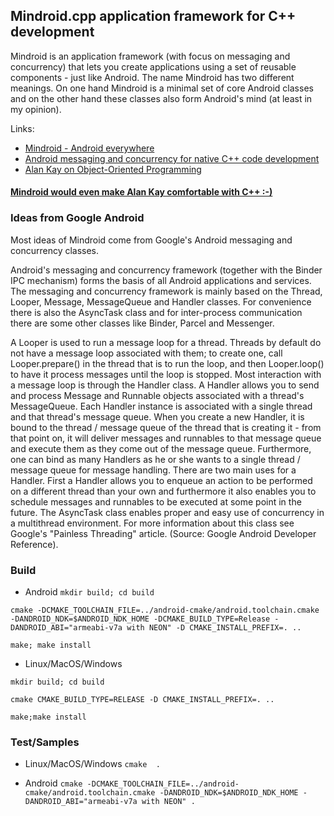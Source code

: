 ## Mindroid.cpp application framework for C++ development ##

Mindroid is an application framework (with focus on messaging and concurrency) that lets you create applications using a set of reusable components - just like Android.
The name Mindroid has two different meanings. On one hand Mindroid is a minimal set of core Android classes and on the other hand these classes also form Android's mind (at least in my opinion).

Links:
- [Mindroid - Android everywhere](http://himmele.blogspot.de/2013/10/mindroid-android-everywhere.html)
- [Android messaging and concurrency for native C++ code development](http://himmele.blogspot.com/2011/08/android-messaging-and-concurrency-for.html)
- [Alan Kay on Object-Oriented Programming](http://himmele.blogspot.com/2010/11/alan-kay-on-object-oriented-programming.html)

#### [Mindroid would even make Alan Kay comfortable with C++ :-)](http://himmele.blogspot.com/2010/11/alan-kay-on-object-oriented-programming.html) ####

### Ideas from Google Android ###

Most ideas of Mindroid come from Google's Android messaging and concurrency classes.

Android's messaging and concurrency framework (together with the Binder IPC mechanism) forms the basis of all Android applications and services.
The messaging and concurrency framework is mainly based on the Thread, Looper, Message, MessageQueue and Handler classes.
For convenience there is also the AsyncTask class and for inter-process communication there are some other classes like Binder, Parcel and Messenger.

A Looper is used to run a message loop for a thread. Threads by default do not have a message loop associated with them; to create one,
call Looper.prepare() in the thread that is to run the loop, and then Looper.loop() to have it process messages until the loop is stopped.
Most interaction with a message loop is through the Handler class. A Handler allows you to send and process Message and Runnable objects associated with a thread's MessageQueue.
Each Handler instance is associated with a single thread and that thread's message queue. When you create a new Handler,
it is bound to the thread / message queue of the thread that is creating it - from that point on,
it will deliver messages and runnables to that message queue and execute them as they come out of the message queue.
Furthermore, one can bind as many Handlers as he or she wants to a single thread / message queue for message handling.
There are two main uses for a Handler. First a Handler allows you to enqueue an action to be performed on a different thread than your own
and furthermore it also enables you to schedule messages and runnables to be executed at some point in the future.
The AsyncTask class enables proper and easy use of concurrency in a multithread environment.
For more information about this class see Google's "Painless Threading" article. (Source: Google Android Developer Reference).


### Build ###
* Android
`mkdir build; cd build`


`cmake -DCMAKE_TOOLCHAIN_FILE=../android-cmake/android.toolchain.cmake -DANDROID_NDK=$ANDROID_NDK_HOME -DCMAKE_BUILD_TYPE=Release -DANDROID_ABI="armeabi-v7a with NEON" -D CMAKE_INSTALL_PREFIX=. .. `


`make; make install`


* Linux/MacOS/Windows


`mkdir build; cd build`


`cmake CMAKE_BUILD_TYPE=RELEASE -D CMAKE_INSTALL_PREFIX=. ..`


`make;make install`

### Test/Samples ###
* Linux/MacOS/Windows
`cmake  .`

* Android
`cmake -DCMAKE_TOOLCHAIN_FILE=../android-cmake/android.toolchain.cmake -DANDROID_NDK=$ANDROID_NDK_HOME -DANDROID_ABI="armeabi-v7a with NEON" . `
